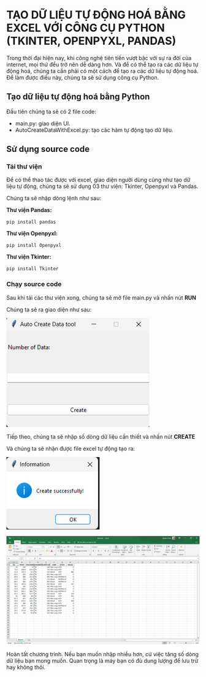 # TẠO DỮ LIỆU TỰ ĐỘNG HOÁ BẰNG EXCEL VỚI CÔNG CỤ PYTHON (TKINTER, OPENPYXL, PANDAS)

Trong thời đại hiện nay, khi công nghệ tiên tiến vượt bậc với sự ra đời của internet, mọi thứ đều trở nên dễ dàng hơn. Và để có thể tạo ra các dữ liệu tự động hoá, chúng ta cần phải có một cách để tạo ra các dữ liệu tự động hoá. Để làm được điều này, chúng ta sẽ sử dụng công cụ Python.

## Tạo dữ liệu tự động hoá bằng Python

Đầu tiên chúng ta sẽ có 2 file code:
- main.py: giao diện UI.
- AutoCreateDataWithExcel.py: tạo các hàm tự động tạo dữ liệu.

## Sử dụng source code
### Tải thư viện

Để có thể thao tác được với excel, giao diện người dùng cũng như tạo dữ liệu tự động, chúng ta sẽ sử dụng 03 thư viện: Tkinter, Openpyxl và Pandas.

Chúng ta sẽ nhập dòng lệnh như sau:

**Thư viện Pandas:**
```
pip install pandas
```

**Thư viện Openpyxl:**
```
pip install Openpyxl
```

**Thư viện Tkinter:**
```
pip install Tkinter
```

### Chạy source code

Sau khi  tải các thư viện xong, chúng ta sẽ mở file main.py và nhấn nút **RUN**

Chúng ta sẽ ra giao diện như sau:

![Alt text](./image/image.png)

Tiếp theo, chúng ta sẽ nhập số dòng dữ liệu cần thiết và nhấn nút **CREATE**

Và chúng ta sẽ nhận được file excel tự động tạo ra:

![Alt text](./image/image-1.png)

![Alt text](./image/image-2.png)

Hoàn tất chương trình. Nếu bạn muốn nhập nhiều hơn, cứ việc tăng số dòng dữ liệu bạn mong muốn. Quan trọng là máy bạn có đủ dung lượng để lưu trữ hay không thôi.